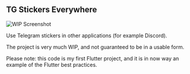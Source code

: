 ## TG Stickers Everywhere

![WIP Screenshot](https://i.imgur.com/GU1Vi1l.png)

Use Telegram stickers in other applications (for example Discord).

The project is very much WIP, and not guaranteed to be in a usable form.

Please note: this code is my first Flutter project, and it is in now way an example of the Flutter best practices.